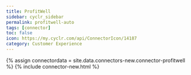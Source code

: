 ```yaml
---
title: ProfitWell
sidebar: cyclr_sidebar
permalink: profitwell-auto
tags: [connector]
toc: false
icon: https://my.cyclr.com/api/ConnectorIcon/14187
category: Customer Experience
---
```

{% assign connectordata = site.data.connectors-new.connector-profitwell %}
{% include connector-new.html %}	
